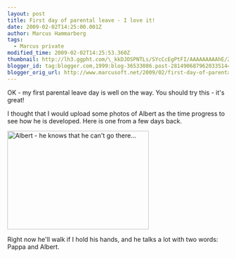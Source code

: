 ```yaml
---
layout: post
title: First day of parental leave - I love it!
date: 2009-02-02T14:25:00.001Z
author: Marcus Hammarberg
tags:
  - Marcus private
modified_time: 2009-02-02T14:25:53.360Z
thumbnail: http://lh3.ggpht.com/\_kkDJOSPNTLs/SYcCcEgPtFI/AAAAAAAAAhE/Z4YNR7d5its/s72-c/DSC_0242_thumb%5B1%5D.jpg?imgmax=800
blogger_id: tag:blogger.com,1999:blog-36533086.post-2814906879620335144
blogger_orig_url: http://www.marcusoft.net/2009/02/first-day-of-parental-leave-i-love-it.html
---
```



OK - my first parental leave day is well on the way. You should try
this - it's great!

I thought that I would upload some photos of Albert as the time progress
to see how he is developed. Here is one from a few days back.

[<img
src="http://lh3.ggpht.com/_kkDJOSPNTLs/SYcCcEgPtFI/AAAAAAAAAhE/Z4YNR7d5its/DSC_0242_thumb%5B1%5D.jpg?imgmax=800"
style="border-right: 0px; border-top: 0px; border-left: 0px; border-bottom: 0px"
data-border="0" width="322" height="225"
alt="Albert - he knows that he can't go there..." />](http://lh5.ggpht.com/_kkDJOSPNTLs/SYcCbmvfeaI/AAAAAAAAAhA/Vs0ND16MLI4/s1600-h/DSC_0242%5B3%5D.jpg)

Right now he'll walk if I hold his hands, and he talks a lot with two
words: Pappa and Albert.
